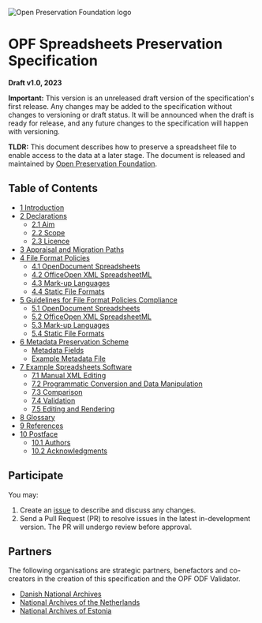 ![Open Preservation Foundation logo](https://openpreservation.org/wp-content/uploads/2023/06/Untitled-design.png)

# OPF Spreadsheets Preservation Specification

**Draft v1.0, 2023**

**Important:** This version is an unreleased draft version of the specification's first release. Any changes may be added to the specification without changes to versioning or draft status. It will be announced when the draft is ready for release, and any future changes to the specification will happen with versioning.

**TLDR:** This document describes how to preserve a spreadsheet file to enable access to the data at a later stage. The document is released and maintained by [Open Preservation Foundation](https://openpreservation.org/).

## Table of Contents

* [1 Introduction](/Draft%v1.0/Specification.md#1-introduction)
* [2 Declarations](/Draft%v1.0/Specification.md#2-declarations)
    * [2.1 Aim](/Draft%v1.0/Specification.md#21-aim)
    * [2.2 Scope](/Draft%v1.0/Specification.md#22-scope)
    * [2.3 Licence](/Draft%v1.0/Specification.md#23-licence)
* [3 Appraisal and Migration Paths](/Draft%v1.0/Specification.md#3-appraisal-and-migration-paths)
* [4 File Format Policies](/Draft%v1.0/Specification.md#4-file-format-policies)
    * [4.1 OpenDocument Spreadsheets](/Draft%v1.0/Specification.md#41-opendocument-spreadsheets)
    * [4.2 OfficeOpen XML SpreadsheetML](/Draft%v1.0/Specification.md#42-office-open-xml-spreadsheetml)
    * [4.3 Mark-up Languages](/Draft%v1.0/Specification.md#43-mark-up-languages)
    * [4.4 Static File Formats](/Draft%v1.0/Specification.md#44-static-file-formats)
* [5 Guidelines for File Format Policies Compliance](/Draft%v1.0/Specification.md#5-guidelines-for-file-format-policies-compliance)
    * [5.1 OpenDocument Spreadsheets](/Draft%v1.0/Specification.md#51-opendocument-spreadsheets)
    * [5.2 OfficeOpen XML SpreadsheetML](/Draft%v1.0/Specification.md#52-office-open-xml-spreadsheetml)
    * [5.3 Mark-up Languages](/Draft%v1.0/Specification.md#53-mark-up-languages)
    * [5.4 Static File Formats](/Draft%v1.0/Specification.md#54-static-file-formats)
* [6 Metadata Preservation Scheme](/Draft%v1.0/Specification.md#6-metadata-preservation-scheme)
    * [Metadata Fields](/Draft%v1.0/Specification.md#61-metadata-fields)
    * [Example Metadata File](/Draft%v1.0/Specification.md#62-example-metadata-file)
* [7 Example Spreadsheets Software](/Draft%v1.0/Specification.md#7-example-spreadsheets-software)
    * [7.1 Manual XML Editing](/Draft%v1.0/Specification.md#71-manual-xml-editing)
    * [7.2 Programmatic Conversion and Data Manipulation](/Draft%v1.0/Specification.md#72-programmatic-conversion-and-data-manipulation)
    * [7.3 Comparison](/Draft%v1.0/Specification.md#73-comparison)
    * [7.4 Validation](/Draft%v1.0/Specification.md#74-validation)
    * [7.5 Editing and Rendering](/Draft%v1.0/Specification.md#75-editing-and-rendering)
* [8 Glossary](/Draft%v1.0/Specification.md#8-glossary)
* [9 References](/Draft%v1.0/Specification.md#9-references)
* [10 Postface](/Draft%v1.0/Specification.md#10-postface)
    * [10.1 Authors](/Draft%v1.0/Specification.md#101-authors)
    * [10.2 Acknowledgments](/Draft%v1.0/Specification.md#102-acknowledgments)

## Participate

You may:
1. Create an [issue](https://github.com/Asbjoedt/Spreadsheets-Preservation-Specification/issues) to describe and discuss any changes.
2. Send a Pull Request (PR) to resolve issues in the latest in-development version. The PR will undergo review before approval.


## Partners
The following organisations are strategic partners, benefactors and co-creators in the creation of this specification and the OPF ODF Validator.

* [Danish National Archives](https://en.rigsarkivet.dk/)
* [National Archives of the Netherlands](https://www.nationaalarchief.nl/en)
* [National Archives of Estonia](https://www.ra.ee/en/)
